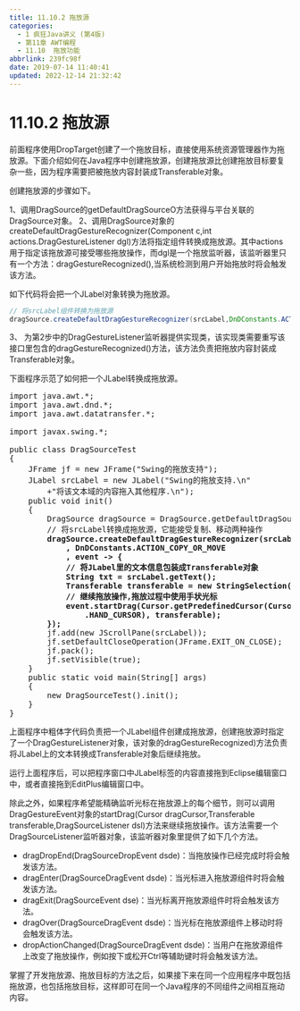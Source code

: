 ```yaml
---
title: 11.10.2 拖放源
categories:
  - 1 疯狂Java讲义 (第4版)
  - 第11章 AWT编程
  - 11.10  拖放功能
abbrlink: 239fc98f
date: 2019-07-14 11:40:41
updated: 2022-12-14 21:32:42
---
```

# 11.10.2 拖放源
前面程序使用DropTarget创建了一个拖放目标，直接使用系统资源管理器作为拖放源。下面介绍如何在Java程序中创建拖放源，创建拖放源比创建拖放目标要复杂一些，因为程序需要把被拖放内容封装成Transferable对象。

创建拖放源的步骤如下。

1、调用DragSource的getDefaultDragSourceO方法获得与平台关联的DragSource对象。
2、调用DragSource对象的createDefaultDragGestureRecognizer(Component c,int actions.DragGestureListener dgl)方法将指定组件转换成拖放源。其中actions用于指定该拖放源可接受哪些拖放操作，而dgl是一个拖放监听器，该监听器里只有一个方法：dragGestureRecognized(),当系统检测到用户开始拖放时将会触发该方法。

如下代码将会把一个JLabel对象转换为拖放源。

```java
// 将srcLabel组件转换为拖放源
dragSource.createDefaultDragGestureRecognizer(srcLabel,DnDConstants.ACTION_COPY_OR_MOVE,new MyDragGestureListener())
```
3、 为第2步中的DragGestureListener监听器提供实现类，该实现类需要重写该接口里包含的dragGestureRecognized()方法，该方法负责把拖放内容封装成Transferable对象。

下面程序示范了如何把一个JLabel转换成拖放源。

<pre>
import java.awt.*;
import java.awt.dnd.*;
import java.awt.datatransfer.*;

import javax.swing.*;

public class DragSourceTest
{
    JFrame jf = new JFrame("Swing的拖放支持");
    JLabel srcLabel = new JLabel("Swing的拖放支持.\n"
        +"将该文本域的内容拖入其他程序.\n");
    public void init()
    {
        DragSource dragSource = DragSource.getDefaultDragSource();
        // 将srcLabel转换成拖放源，它能接受复制、移动两种操作
        <strong>dragSource.createDefaultDragGestureRecognizer(srcLabel
            , DnDConstants.ACTION_COPY_OR_MOVE
            , event -&gt; {
            // 将JLabel里的文本信息包装成Transferable对象
            String txt = srcLabel.getText();
            Transferable transferable = new StringSelection(txt);
            // 继续拖放操作,拖放过程中使用手状光标
            event.startDrag(Cursor.getPredefinedCursor(Cursor
                .HAND_CURSOR), transferable);
        });</strong>
        jf.add(new JScrollPane(srcLabel));
        jf.setDefaultCloseOperation(JFrame.EXIT_ON_CLOSE);
        jf.pack();
        jf.setVisible(true);
    }
    public static void main(String[] args)
    {
        new DragSourceTest().init();
    }
}
</pre>

上面程序中粗体字代码负责把一个JLabel组件创建成拖放源，创建拖放源时指定了一个DragGestureListener对象，该对象的dragGestureRecognized)方法负责将JLabel上的文本转换成Transferable对象后继续拖放。

运行上面程序后，可以把程序窗口中JLabel标签的内容直接拖到Eclipse编辑窗口中，或者直接拖到EditPlus编辑窗口中。

除此之外，如果程序希望能精确监听光标在拖放源上的每个细节，则可以调用DragGestureEvent对象的startDrag(Cursor dragCursor,Transferable transferable,DragSourceListener dsl)方法来继续拖放操作。该方法需要一个DragSourceListener监听器对象，该监听器对象里提供了如下几个方法。

- dragDropEnd(DragSourceDropEvent dsde)：当拖放操作已经完成时将会触发该方法。
- dragEnter(DragSourceDragEvent dsde)：当光标进入拖放源组件时将会触发该方法。
- dragExit(DragSourceEvent dse)：当光标离开拖放源组件时将会触发该方法。
- dragOver(DragSourceDragEvent dsde)：当光标在拖放源组件上移动时将会触发该方法。
- dropActionChanged(DragSourceDragEvent dsde)：当用户在拖放源组件上改变了拖放操作，例如按下或松开Ctrl等辅助键时将会触发该方法。

掌握了开发拖放源、拖放目标的方法之后，如果接下来在同一个应用程序中既包括拖放源，也包括拖放目标，这样即可在同一个Java程序的不同组件之间相互拖动内容。




